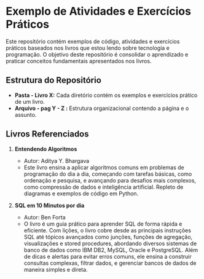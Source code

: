# Exemplo de Atividades e Exercícios Práticos

Este repositório contém exemplos de código, atividades e exercícios práticos baseados nos livros que estou lendo sobre tecnologia e programação. 
O objetivo deste repositório é consolidar o aprendizado e praticar conceitos fundamentais apresentados nos livros.

## Estrutura do Repositório

- **Pasta - Livro X:** Cada diretório contém os exemplos e exercícios prático de um livro.
- **Arquivo - pag Y - Z :** Estrutura organizacional contendo a página e o assunto.

## Livros Referenciados

1. **Entendendo Algoritmos**
   - Autor: Aditya Y. Bhargava
   - Este livro ensina a aplicar algoritmos comuns em problemas de programação do dia a dia, começando com tarefas básicas, como ordenação e pesquisa, e avançando para desafios mais complexos, como compressão de dados e inteligência artificial. Repleto de diagramas e exemplos de código em Python.


2. **SQL em 10 Minutos por dia**
   - Autor: Ben Forta
   - O livro é um guia prático para aprender SQL de forma rápida e eficiente. Com lições, o livro cobre desde as principais instruções SQL até tópicos avançados como junções, funções de agregação, visualizações e stored procedures, abordando diversos sistemas de banco de dados como IBM DB2, MySQL, Oracle e PostgreSQL. Além de dicas e alertas para evitar erros comuns, ele ensina a construir consultas complexas, filtrar dados, e gerenciar bancos de dados de maneira simples e direta.
